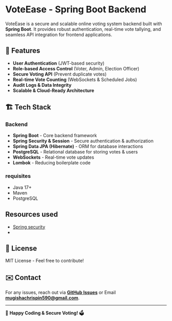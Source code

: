 # VoteEase - Spring Boot Backend

VoteEase is a secure and scalable online voting system backend built with **Spring Boot**. It provides robust authentication, real-time vote tallying, and seamless API integration for frontend applications.

## 🚀 Features

- **User Authentication** (JWT-based security)
- **Role-based Access Control** (Voter, Admin, Election Officer)
- **Secure Voting API** (Prevent duplicate votes)
- **Real-time Vote Counting** (WebSockets & Scheduled Jobs)
- **Audit Logs & Data Integrity**
- **Scalable & Cloud-Ready Architecture**

## 🏗️ Tech Stack

### **Backend**

- **Spring Boot** - Core backend framework
- **Spring Security & Session** - Secure authentication & authorization
- **Spring Data JPA (Hibernate)** - ORM for database interactions
- **PostgreSQL** - Relational database for storing votes & users
- **WebSockets** - Real-time vote updates
- **Lombok** - Reducing boilerplate code

### requisites

- Java 17+
- Maven
- PostgreSQL

## Resources used

- [Spring security](https://www.youtube.com/watch?v=X7pGCmVxx10&t=689s)
-

## 📜 License

MIT License - Feel free to contribute!

## ✉️ Contact

For any issues, reach out via **[GitHub Issues](https://github.com/Mchiir/voteEase/issues)** or Email **mugishachrispin590@gmail.com**.

---

🚀 **Happy Coding & Secure Voting!** 🗳️
